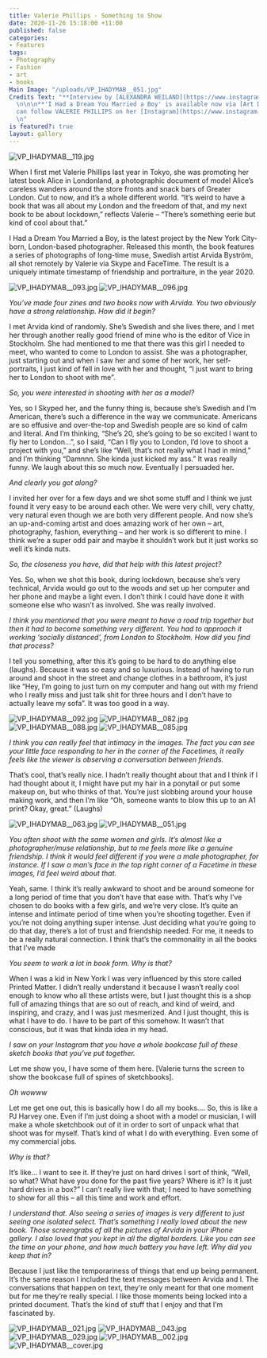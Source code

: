 ```yaml
---
title: Valerie Phillips - Something to Show
date: 2020-11-26 15:18:00 +11:00
published: false
categories:
- Features
tags:
- Photography
- Fashion
- art
- books
Main Image: "/uploads/VP_IHADYMAB__051.jpg"
Credits Text: "**Interview by [ALEXANDRA WEILAND](https://www.instagram.com/clubalex/)**
  \n\n\n**'I Had a Dream You Married a Boy' is available now via [Art Data](https://artdata.co.uk/newsite85834654/wordpress/book/30982/)**\n\n\n**You
  can follow VALERIE PHILLIPS on her [Instagram](https://www.instagram.com/wynterinspace/)**
  \n"
is featured?: true
layout: gallery
---
```


![VP_IHADYMAB__119.jpg](/uploads/VP_IHADYMAB__119.jpg)

When I first met Valerie Phillips last year in Tokyo, she was promoting her latest book Alice in Londonland, a photographic document of model Alice’s careless wanders around the store fronts and snack bars of Greater London. Cut to now, and it’s a whole different world. “It’s weird to have a book that was all about my London and the freedom of that, and my next book to be about lockdown,” reflects Valerie – “There’s something eerie but kind of cool about that.” 

I Had a Dream You Married a Boy, is the latest project by the New York City-born, London-based photographer. Released this month, the book features a series of photographs of long-time muse, Swedish artist Arvida Byström, all shot remotely by Valerie via Skype and FaceTime. The result is a uniquely intimate timestamp of friendship and portraiture, in the year 2020.

![VP_IHADYMAB__093.jpg](/uploads/VP_IHADYMAB__093.jpg)
![VP_IHADYMAB__096.jpg](/uploads/VP_IHADYMAB__096.jpg)


*You’ve made four zines and two books now with Arvida. You two obviously have a strong relationship. How did it begin?*

I met Arvida kind of randomly. She’s Swedish and she lives there, and I met her through another really good friend of mine who is the editor of Vice in Stockholm. She had mentioned to me that there was this girl I needed to meet, who wanted to come to London to assist. She was a photographer, just starting out and when I saw her and some of her work, her self-portraits, I just kind of fell in love with her and thought, “I just want to bring her to London to shoot with me”.

*So, you were interested in shooting with her as a model?*

Yes, so I Skyped her, and the funny thing is, because she’s Swedish and I’m American, there’s such a difference in the way we communicate. Americans are so effusive and over-the-top and Swedish people are so kind of calm and literal. And I’m thinking, “She’s 20, she’s going to be so excited I want to fly her to London…”, so I said, “Can I fly you to London, I’d love to shoot a project with you,” and she’s like “Well, that’s not really what I had in mind,” and I’m thinking “Damnnn. She kinda just kicked my ass.” It was really funny. We laugh about this so much now. Eventually I persuaded her. 

*And clearly you got along?*

I invited her over for a few days and we shot some stuff and I think we just found it very easy to be around each other. We were very chill, very chatty, very natural even though we are both very different people. And now she’s an up-and-coming artist and does amazing work of her own – art, photography, fashion, everything – and her work is so different to mine. I think we’re a super odd pair and maybe it shouldn’t work but it just works so well it’s kinda nuts.


*So, the closeness you have, did that help with this latest project?*

Yes. So, when we shot this book, during lockdown, because she’s very technical, Arvida would go out to the woods and set up her computer and her phone and maybe a light even. I don’t think I could have done it with someone else who wasn’t as involved. She was really involved.

*I think you mentioned that you were meant to have a road trip together but then it had to become something very different. You had to approach it working ‘socially distanced’, from London to Stockholm. How did you find that process?*

I tell you something, after this it’s going to be hard to do anything else (laughs). Because it was so easy and so luxurious. Instead of having to run around and shoot in the street and change clothes in a bathroom, it’s just like “Hey, I’m going to just turn on my computer and hang out with my friend who I really miss and just talk shit for three hours and I don’t have to actually leave my sofa”. It was too good in a way.

![VP_IHADYMAB__092.jpg](/uploads/VP_IHADYMAB__092.jpg)
![VP_IHADYMAB__082.jpg](/uploads/VP_IHADYMAB__082.jpg)
![VP_IHADYMAB__088.jpg](/uploads/VP_IHADYMAB__088.jpg)
![VP_IHADYMAB__085.jpg](/uploads/VP_IHADYMAB__085.jpg)


*I think you can really feel that intimacy in the images. The fact you can see your little face responding to her in the corner of the Facetimes, it really feels like the viewer is observing a conversation between friends.*

That’s cool, that’s really nice. I hadn’t really thought about that and I think if I had thought about it, I might have put my hair in a ponytail or put some makeup on, but who thinks of that. You’re just slobbing around your house making work, and then I’m like “Oh, someone wants to blow this up to an A1 print? Okay, great.” (Laughs)

![VP_IHADYMAB__063.jpg](/uploads/VP_IHADYMAB__063.jpg)
![VP_IHADYMAB__051.jpg](/uploads/VP_IHADYMAB__051.jpg)

*You often shoot with the same women and girls. It’s almost like a photographer/muse relationship, but to me feels more like a genuine friendship. I think it would feel different if you were a male photographer, for instance. If I saw a man’s face in the top right corner of a Facetime in these images, I’d feel weird about that.*

Yeah, same. I think it’s really awkward to shoot and be around someone for a long period of time that you don’t have that ease with. That’s why I’ve chosen to do books with a few girls, and we’re very close. It’s quite an intense and intimate period of time when you’re shooting together. Even if you’re not doing anything super intense. Just deciding what you’re going to do that day, there’s a lot of trust and friendship needed. For me, it needs to be a really natural connection. I think that’s the commonality in all the books that I’ve made


*You seem to work a lot in book form. Why is that?*

When I was a kid in New York I was very influenced by this store called Printed Matter. I didn’t really understand it because I wasn’t really cool enough to know who all these artists were, but I just thought this is a shop full of amazing things that are so out of reach, and kind of weird, and inspiring, and crazy, and I was just mesmerized. And I just thought, this is what I have to do. I have to be part of this somehow. It wasn’t that conscious, but it was that kinda idea in my head.

*I saw on your Instagram that you have a whole bookcase full of these sketch books that you’ve put together.*

Let me show you, I have some of them here. [Valerie turns the screen to show the bookcase full of spines of sketchbooks].

*Oh wowww*

Let me get one out, this is basically how I do all my books…. So, this is like a PJ Harvey one. Even if I’m just doing a shoot with a model or musician, I will make a whole sketchbook out of it in order to sort of unpack what that shoot was for myself. That’s kind of what I do with everything. Even some of my commercial jobs. 

*Why is that?*

It’s like… I want to see it. If they’re just on hard drives I sort of think, “Well, so what? What have you done for the past five years? Where is it? Is it just hard drives in a box?” I can’t really live with that; I need to have something to show for all this – all this time and work and effort.

*I understand that. Also seeing a series of images is very different to just seeing one isolated select. That’s something I really loved about the new book. Those screengrabs of all the pictures of Arvida in your iPhone gallery. I also loved that you kept in all the digital borders. Like you can see the time on your phone, and how much battery you have left. Why did you keep that in?*

Because I just like the temporariness of things that end up being permanent. It’s the same reason I included the text messages between Arvida and I. The conversations that happen on text, they’re only meant for that one moment but for me they’re really special. I like those moments being locked into a printed document. That’s the kind of stuff that I enjoy and that I’m fascinated by. 


![VP_IHADYMAB__021.jpg](/uploads/VP_IHADYMAB__021.jpg)
![VP_IHADYMAB__043.jpg](/uploads/VP_IHADYMAB__043.jpg)
![VP_IHADYMAB__029.jpg](/uploads/VP_IHADYMAB__029.jpg)
![VP_IHADYMAB__002.jpg](/uploads/VP_IHADYMAB__002.jpg)
![VP_IHADYMAB__cover.jpg](/uploads/VP_IHADYMAB__cover.jpg)

